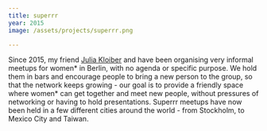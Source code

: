 ```yaml
---
title: superrr
year: 2015
image: /assets/projects/superrr.png

---
```


Since 2015, my friend [Julia Kloiber](http://juliakloiber.com/) and have been organising very informal meetups for women* in Berlin, with no agenda or specific purpose. We hold them in bars and encourage people to bring a new person to the group, so that the network keeps growing - our goal is to provide a friendly space where women* can get together and meet new people, without pressures of networking or having to hold presentations. Superrr meetups have now been held in a few different cities around the world - from Stockholm, to Mexico City and Taiwan.